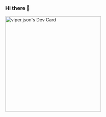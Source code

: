 ### Hi there 👋

<a href="https://app.daily.dev/sebastian09"><img src="https://api.daily.dev/devcards/e15f813b99ec4bf69499a24c778d3ea6.png?r=ixy" width="300" alt="viper.json's Dev Card"/></a>

<!--
**Sebastian09-09/Sebastian09-09** is a ✨ _special_ ✨ repository because its `README.md` (this file) appears on your GitHub profile.

Here are some ideas to get you started:

- 🔭 I’m currently working on ...
- 🌱 I’m currently learning ...
- 👯 I’m looking to collaborate on ...
- 🤔 I’m looking for help with ...
- 💬 Ask me about ...
- 📫 How to reach me: ...
- 😄 Pronouns: ...
- ⚡ Fun fact: ...
-->
